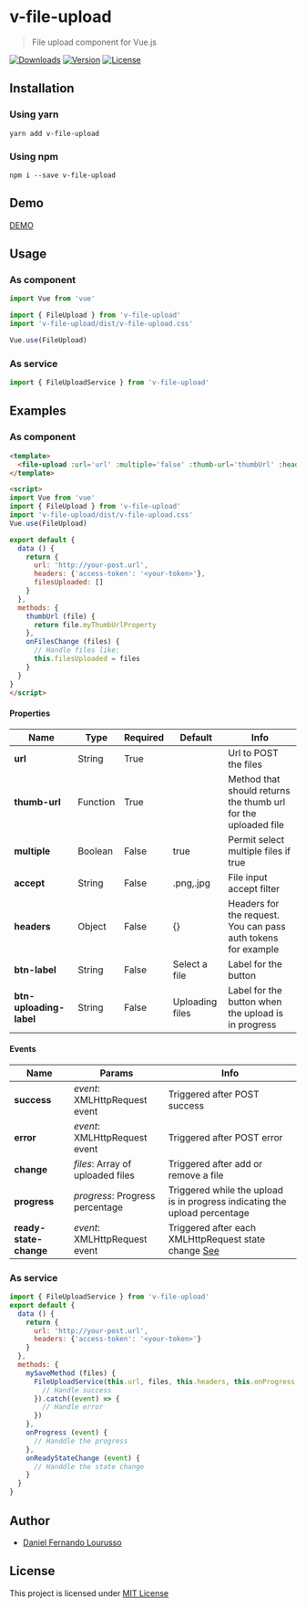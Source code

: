 # v-file-upload

> File upload component for Vue.js

<p>
  <a href="https://www.npmjs.com/package/v-file-upload"><img src="https://img.shields.io/npm/dm/v-file-upload.svg" alt="Downloads"></a>
  <a href="https://www.npmjs.com/package/v-file-upload"><img src="https://img.shields.io/npm/v/v-file-upload.svg" alt="Version"></a>
  <a href="https://www.npmjs.com/package/v-file-upload"><img src="https://img.shields.io/npm/l/v-file-upload.svg" alt="License"></a>
</p>

## Installation

### Using yarn

`yarn add v-file-upload`

### Using npm

`npm i --save v-file-upload`

## Demo

[DEMO](http://dflourusso.github.io/v-file-upload)

## Usage

### As component

```js
import Vue from 'vue'

import { FileUpload } from 'v-file-upload'
import 'v-file-upload/dist/v-file-upload.css'

Vue.use(FileUpload)
```

### As service

```js
import { FileUploadService } from 'v-file-upload'
```

## Examples

### As component

```html
<template>
  <file-upload :url='url' :multiple='false' :thumb-url='thumbUrl' :headers="headers" @change="onFilesChange"></file-upload>
</template>

<script>
import Vue from 'vue'
import { FileUpload } from 'v-file-upload'
import 'v-file-upload/dist/v-file-upload.css'
Vue.use(FileUpload)

export default {
  data () {
    return {
      url: 'http://your-post.url',
      headers: {'access-token': '<your-token>'},
      filesUploaded: []
    }
  },
  methods: {
    thumbUrl (file) {
      return file.myThumbUrlProperty
    },
    onFilesChange (files) {
      // Handle files like:
      this.filesUploaded = files
    }
  }
}
</script>
```

#### Properties

| Name                    | Type      | Required | Default         | Info                                                           |
|---                      |---        |---       |---              |---                                                             |
| **url**                 | String    | True     |                 | Url to POST the files                                          |
| **thumb-url**           | Function  | True     |                 | Method that should returns the thumb url for the uploaded file |
| **multiple**            | Boolean   | False    | true            | Permit select multiple files if true                           |
| **accept**              | String    | False    | .png,.jpg       | File input accept filter                                       |
| **headers**             | Object    | False    | {}              | Headers for the request. You can pass auth tokens for example  |
| **btn-label**           | String    | False    | Select a file   | Label for the button                                           |
| **btn-uploading-label** | String    | False    | Uploading files | Label for the button when the upload is in progress            |

#### Events

| Name                    | Params                            | Info                                                                                                                               |
|---                      |---                                |---                                                                                                                                 |
| **success**             | *event*: XMLHttpRequest event     | Triggered after POST success                                                                                                       |
| **error**               | *event*: XMLHttpRequest event     | Triggered after POST error                                                                                                         |
| **change**              | *files*: Array of uploaded files  | Triggered after add or remove a file                                                                                               |
| **progress**            | *progress*: Progress percentage   | Triggered while the upload is in progress indicating the upload percentage                                                         |
| **ready-state-change**  | *event*: XMLHttpRequest event     | Triggered after each XMLHttpRequest state change [See](https://developer.mozilla.org/en/docs/Web/API/XMLHttpRequest/readyState) |


### As service

```js
import { FileUploadService } from 'v-file-upload'
export default {
  data () {
    return {
      url: 'http://your-post.url',
      headers: {'access-token': '<your-token>'}
    }
  },
  methods: {
    mySaveMethod (files) {
      FileUploadService(this.url, files, this.headers, this.onProgress, this.onReadyStateChange).then((event) => {
        // Handle success
      }).catch((event) => {
        // Handle error
      })
    },
    onProgress (event) {
      // Handdle the progress
    },
    onReadyStateChange (event) {
      // Handdle the state change
    }
  }
}
```

## Author

-	[Daniel Fernando Lourusso](http://dflourusso.com.br)

## License

This project is licensed under [MIT License](http://en.wikipedia.org/wiki/MIT_License)
